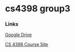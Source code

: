 # cs4398 group3

### Links
[Google Drive](https://drive.google.com/drive/u/1/folders/0B23BNLhS7ZGUMEE5eXNFLUZCVWs)

[CS 4398 Course Site](http://cs.txstate.edu/~rp31/cs5394main.html)
